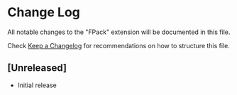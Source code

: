 # Change Log

All notable changes to the "FPack" extension will be documented in this file.

Check [Keep a Changelog](http://keepachangelog.com/) for recommendations on how to structure this file.

## [Unreleased]

- Initial release
